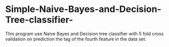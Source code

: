 # Simple-Naive-Bayes-and-Decision-Tree-classifier-
This program use Naive Bayes and Decision tree classifier with 5 fold cross validation on prediction the tag of the fourth feature in the data set. 
